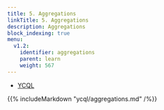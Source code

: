 ```yaml
---
title: 5. Aggregations
linkTitle: 5. Aggregations
description: Aggregations
block_indexing: true
menu:
  v1.2:
    identifier: aggregations
    parent: learn
    weight: 567
---
```


<ul class="nav nav-tabs nav-tabs-yb">
  <li>
    <a href="#cassandra" class="nav-link active" id="cassandra-tab" data-toggle="tab" role="tab" aria-controls="cassandra" aria-selected="true">
      <i class="icon-cassandra" aria-hidden="true"></i>
      YCQL
    </a>
  </li>
</ul>

<div class="tab-content">
  <div id="cassandra" class="tab-pane fade show active" role="tabpanel" aria-labelledby="cassandra-tab">
    {{% includeMarkdown "ycql/aggregations.md" /%}}
  </div>
</div>
